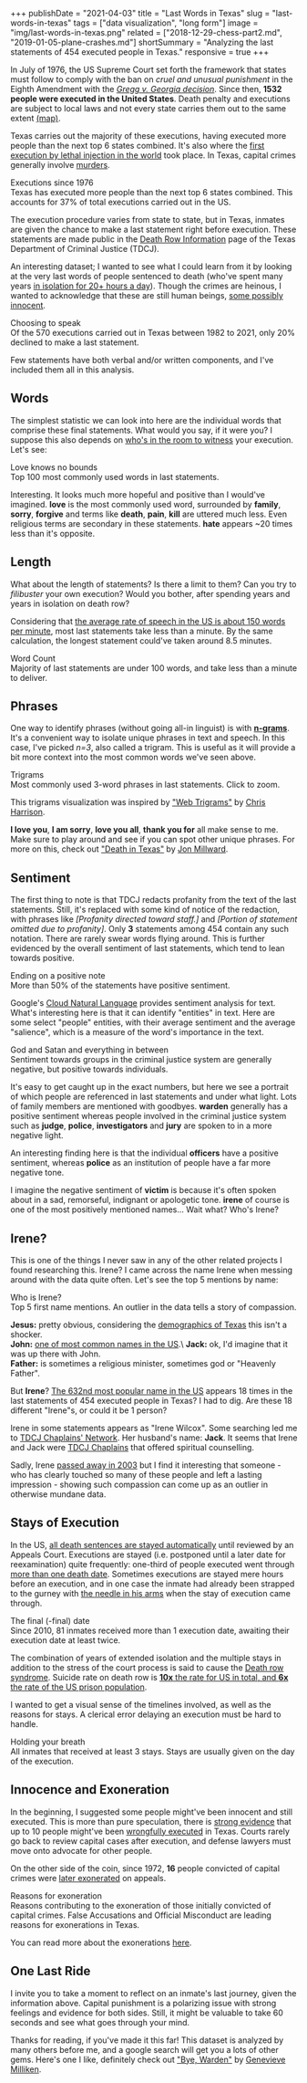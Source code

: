 +++
publishDate = "2021-04-03"
title = "Last Words in Texas"
slug = "last-words-in-texas"
tags = ["data visualization", "long form"]
image = "img/last-words-in-texas.png"
related = ["2018-12-29-chess-part2.md", "2019-01-05-plane-crashes.md"]
shortSummary = "Analyzing the last statements of 454 executed people in Texas."
responsive = true
+++

In July of 1976, the US Supreme Court set forth the framework that states must follow to comply with the ban on _cruel and unusual punishment_ in the Eighth Amendment with the _[Gregg v. Georgia decision](https://en.wikipedia.org/wiki/Gregg_v._Georgia#Decision_of_the_Court)_. Since then, __1532 people were executed in the United States__. Death penalty and executions are subject to local laws and not every state carries them out to the same extent [(map)](https://en.wikipedia.org/wiki/Capital_punishment_in_the_United_States#/media/File:Death_penalty_in_the_United_States_with_hiatuses.svg).

Texas carries out the majority of these executions, having executed more people than the next top 6 states combined. It's also where the [first execution by lethal injection in the world](https://en.wikipedia.org/wiki/Capital_punishment_in_Texas) took place. In Texas, capital crimes generally involve [murders](https://en.wikipedia.org/wiki/Capital_punishment_in_Texas#Capital_crimes).

<div>
	<div class="viz-title">Executions since 1976</div>
	<div class="viz-subtitle">Texas has executed more people than the next top 6 states combined. This accounts for 37% of total executions carried out in the US.</div>
	<div id="executionTotals" class="viz"></div>
</div>

The execution procedure varies from state to state, but in Texas, inmates are given the chance to make a last statement right before execution. These statements are made public in the [Death Row Information](https://www.tdcj.texas.gov/death_row/dr_executed_offenders.html) page of the Texas Department of Criminal Justice (TDCJ).

An interesting dataset; I wanted to see what I could learn from it by looking at the very last words of people sentenced to death (who've spent many years [in isolation for 20+ hours a day](https://www.themarshallproject.org/2017/07/23/condemned-to-death-and-solitary-confinement)). Though the crimes are heinous, I wanted to acknowledge that these are still human beings, [some possibly innocent](https://deathpenaltyinfo.org/policy-issues/innocence).

<div>
	<div class="viz-title">Choosing to speak</div>
	<div class="viz-subtitle">Of the 570 executions carried out in Texas between 1982 to 2021, only 20% declined to make a last statement.</div>
	<div id="lastStatementRatio" class="viz"></div>
</div>

Few statements have both verbal and/or written components, and I've included them all in this analysis.

## Words

The simplest statistic we can look into here are the individual words that comprise these final statements. What would you say, if it were you? I suppose this also depends on [who's in the room to witness](https://www.tdcj.texas.gov/divisions/vs/viewing_executions.html) your execution. Let's see:

<div>
	<div class="viz-title">Love knows no bounds</div>
	<div class="viz-subtitle">Top 100 most commonly used words in last statements.</div>
	<div id="most-common-words" class="viz"></div>
</div>

Interesting. It looks much more hopeful and positive than I would've imagined. <span class="wordFreq">__love__</span> is the most commonly used word, surrounded by <span class="wordFreq">__family__</span>, <span class="wordFreq">__sorry__</span>, <span class="wordFreq">__forgive__</span> and terms like <span class="wordFreq">__death__</span>, <span class="wordFreq">__pain__</span>, <span class="wordFreq">__kill__</span> are uttered much less. Even religious terms are secondary in these statements. <span class="wordFreq">__hate__</span> appears ~20 times less than it's opposite.

## Length

What about the length of statements? Is there a limit to them? Can you try to _filibuster_ your own execution? Would you bother, after spending years and years in isolation on death row?

Considering that [the average rate of speech in the US is about 150 words per minute](http://www.ncvs.org/ncvs/tutorials/voiceprod/tutorial/quality.html), most last statements take less than a minute. By the same calculation, the longest statement could've taken around 8.5 minutes.

<div>
	<div class="viz-title">Word Count</div>
	<div class="viz-subtitle">Majority of last statements are under 100 words, and take less than a minute to deliver.</div>
	<div id="statement-lengths" class="viz"></div>
</div>

## Phrases

One way to identify phrases (without going all-in linguist) is with [__n-grams__](https://en.wikipedia.org/wiki/N-gram). It's a convenient way to isolate unique phrases in text and speech. In this case, I've picked _n=3_, also called a trigram. This is useful as it will provide a bit more context into the most common words we've seen above.

<div>
	<div class="viz-title">Trigrams</div>
	<div class="viz-subtitle">Most commonly used 3-word phrases in last statements. Click to zoom.</div>
	<div id="trigrams" class="viz"></div>
</div>

This trigrams visualization was inspired by ["Web Trigrams"](https://www.chrisharrison.net/index.php/Visualizations/WebTrigrams) by [Chris Harrison](https://www.chrisharrison.net/).

__I love you__, __I am sorry__, __love you all__, __thank you for__ all make sense to me. Make sure to play around and see if you can spot other unique phrases. For more on this, check out ["Death in Texas"](https://jonmillward.com/blog/psychological-subtleties/death-in-texas-analyzing-the-last-words-of-478-death-row-prisoners/) by [Jon Millward](https://jonmillward.com/blog/).

## Sentiment

The first thing to note is that TDCJ redacts profanity from the text of the last statements. Still, it's replaced with some kind of notice of the redaction, with phrases like *[Profanity directed toward staff.]* and *[Portion of statement omitted due to profanity]*. Only __3__ statements among 454 contain any such notation. There are rarely swear words flying around. This is further evidenced by the overall sentiment of last statements, which tend to lean towards positive.

<div>
	<div class="viz-title">Ending on a positive note</div>
	<div class="viz-subtitle">More than 50% of the statements have positive sentiment.</div>
	<div id="statementSentiment" class="viz"></div>
</div>

Google's [Cloud Natural Language](https://cloud.google.com/natural-language) provides sentiment analysis for text. What's interesting here is that it can identify "entities" in text. Here are some select "people" entities, with their average sentiment and the average "salience", which is a measure of the word's importance in the text.

<div>
	<div class="viz-title">God and Satan and everything in between</div>
	<div class="viz-subtitle">Sentiment towards groups in the criminal justice system are generally negative, but positive towards individuals.</div>
	<div id="person-sentiment" class="viz"></div>
</div>

It's easy to get caught up in the exact numbers, but here we see a portrait of which people are referenced in last statements and under what light. Lots of family members are mentioned with goodbyes. <span class="statementSentiment">__warden__</span> generally has a positive sentiment whereas people involved in the criminal justice system such as <span class="statementSentiment">__judge__</span>, <span class="statementSentiment">__police__</span>, <span class="statementSentiment">__investigators__</span> and <span class="statementSentiment">__jury__</span> are spoken to in a more negative light.

An interesting finding here is that the individual <span class="statementSentiment">__officers__</span> have a positive sentiment, whereas <span class="statementSentiment">__police__</span> as an institution of people have a far more negative tone.

I imagine the negative sentiment of <span class="statementSentiment">__victim__</span> is because it's often spoken about in a sad, remorseful, indignant or apologetic tone. <span class="statementSentiment">__irene__</span> of course is one of the most positively mentioned names... Wait what? Who's Irene?

## Irene?

This is one of the things I never saw in any of the other related projects I found researching this. Irene? I came across the name Irene when messing around with the data quite often. Let's see the top 5 mentions by name:

<div>
	<div class="viz-title">Who is Irene?</div>
	<div class="viz-subtitle">Top 5 first name mentions. An outlier in the data tells a story of compassion.</div>
	<div id="firstNames" class="viz"></div>
</div>

__Jesus:__ pretty obvious, considering the [demographics of Texas](https://en.wikipedia.org/wiki/Demographics_of_Texas#Religion) this isn't a shocker.\
__John:__ [one of most common names in the US](https://en.wikipedia.org/wiki/John_(given_name)#Name_statistics).\
__Jack:__ ok, I'd imagine that it was up there with John.\
__Father:__ is sometimes a religious minister, sometimes god or "Heavenly Father".

But __Irene__? [The 632nd most popular name in the US](https://en.wikipedia.org/wiki/Irene_(given_name)) appears 18 times in the last statements of 454 executed people in Texas? I had to dig. Are these 18 different "Irene"s, or could it be 1 person?

Irene in some statements appears as "Irene Wilcox". Some searching led me to [TDCJ Chaplains' Network](http://www.preciousheart.net/chaplaincy/Prison_Ministries.htm). Her husband's name: __Jack__. It seems that Irene and Jack were [TDCJ Chaplains](https://www.tdcj.texas.gov/TDCJ_chaplains.html) that offered spiritual counselling.

Sadly, Irene [passed away in 2003](https://www.newhopefh.com/obituary/irene-wilcox) but I find it interesting that someone - who has clearly touched so many of these people and left a lasting impression - showing such compassion can come up as an outlier in otherwise mundane data.

## Stays of Execution

In the US, [all death sentences are stayed automatically](https://en.wikipedia.org/wiki/Stay_of_execution) until reviewed by an Appeals Court. Executions are stayed (i.e. postponed until a later date for reexamination) quite frequently: one-third of people executed went through [more than one death date](https://www.themarshallproject.org/2021/02/10/what-120-executions-tell-us-about-criminal-justice-in-america). Sometimes executions are stayed mere hours before an execution, and in one case the inmate had already been strapped to the gurney with [the needle in his arms](https://www.straightdope.com/21341822/when-someone-is-executed-by-lethal-injection-do-they-swab-off-the-arm-first) when the stay of execution came through.

<div>
	<div class="viz-title">The final (-final) date</div>
	<div class="viz-subtitle">Since 2010, 81 inmates received more than 1 execution date, awaiting their execution date at least twice.</div>
	<div id="numStays" class="viz"></div>
</div>

The combination of years of extended isolation and the multiple stays in addition to the stress of the court process is said to cause the [Death row syndrome](http://jaapl.org/content/33/2/153). Suicide rate on death row is [__10x__ the rate for US in total, and __6x__ the rate of the US prison population](https://en.wikipedia.org/wiki/Death_row_phenomenon).

I wanted to get a visual sense of the timelines involved, as well as the reasons for stays. A clerical error delaying an execution must be hard to handle.

<div>
	<div class="viz-title">Holding your breath</div>
	<div class="viz-subtitle">All inmates that received at least 3 stays. Stays are usually given on the day of the execution.</div>
	<div id="stays" class="viz"></div>
</div>

## Innocence and Exoneration

In the beginning, I suggested some people might've been innocent and still executed. This is more than pure speculation, there is [strong evidence](https://tcadp.org/get-informed/wrongful-execution/) that up to 10 people might've been [wrongfully executed](https://deathpenaltyinfo.org/policy-issues/innocence/executed-but-possibly-innocent) in Texas. Courts rarely go back to review capital cases after execution, and defense lawyers must move onto advocate for other people.

On the other side of the coin, since 1972, __16__ people convicted of capital crimes were [later exonerated](https://deathpenaltyinfo.org/policy-issues/innocence-database?filters%5Bstate%5D=Texas) on appeals.

<div>
	<div class="viz-title">Reasons for exoneration</div>
	<div class="viz-subtitle">Reasons contributing to the exoneration of those initially convicted of capital crimes. False Accusations and Official Misconduct are leading reasons for exonerations in Texas.</div>
	<div id="exonerations" class="viz"></div>
</div>

You can read more about the exonerations [here](https://deathpenaltyinfo.org/policy-issues/innocence/description-of-innocence-cases).

## One Last Ride

I invite you to take a moment to reflect on an inmate's last journey, given the information above. Capital punishment is a polarizing issue with strong feelings and evidence for both sides. Still, it might be valuable to take 60 seconds and see what goes through your mind.

<div id="lastRide"></div>

Thanks for reading, if you've made it this far! This dataset is analyzed by many others before me, and a google search will get you a lots of other gems. Here's one I like, definitely check out ["Bye, Warden"](https://www.arcgis.com/apps/Cascade/index.html?appid=cf10a403e053440985db6e839d1dcccb) by [Genevieve Milliken](https://genevievemilliken.com/).

<script>
	window.HMR_WEBSOCKET_PORT = 8080
</script>

<!--
<script type="module" src="//localhost:8080/index.js"></script>
-->
<script type="module" src="build/index.js"></script>
<link rel="stylesheet" href="build/index.css">
<link rel="stylesheet" href="build/leaflet.css">
